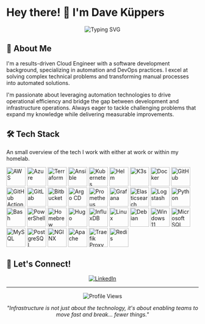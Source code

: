 # Hey there! 👋 I'm Dave Küppers

<div align="center">
  <img src="https://readme-typing-svg.herokuapp.com?font=Fira+Code&pause=1000&color=2E9EF7&center=true&vCenter=true&width=435&lines=Cloud Engineer;Problem+Solver;Nerd;Always+Learning+Something+New" alt="Typing SVG" />
</div>

## 🚀 About Me

I'm a results-driven Cloud Engineer with a software development background, specializing in automation and DevOps practices. I excel at solving complex technical problems and transforming manual processes into automated solutions.

I'm passionate about leveraging automation technologies to drive operational efficiency and bridge the gap between development and infrastructure operations. Always eager to tackle challenging problems that expand my knowledge while delivering measurable improvements.


## 🛠️ Tech Stack

An small overview of the tech I work with either at work or within my homelab.


<img src="https://icon.icepanel.io/Technology/png-shadow-512/AWS.png" alt="AWS" width="50"/>
<img src="https://icon.icepanel.io/Technology/svg/Azure.svg" alt="Azure" width="50"/>
<img src="https://icon.icepanel.io/Technology/svg/HashiCorp-Terraform.svg" alt="Terraform" width="50"/>
<img src="https://icon.icepanel.io/Technology/png-shadow-512/Ansible.png" alt="Ansible" width="50"/>
<img src="https://icon.icepanel.io/Technology/svg/Kubernetes.svg" alt="Kubernetes" width="50"/>
<img src="https://icon.icepanel.io/Technology/png-shadow-512/Helm.png" alt="Helm" width="50"/>
<img src="https://icon.icepanel.io/Technology/svg/K3s.svg" alt="K3s" width="50"/>
<img src="https://icon.icepanel.io/Technology/svg/Docker.svg" alt="Docker" width="50"/>
<img src="https://icon.icepanel.io/Technology/png-shadow-512/GitHub.png" width="50" alt="GitHub">
<img src="https://icon.icepanel.io/Technology/svg/GitHub-Actions.svg" width="50" alt="GitHub Actions">
<img src="https://icon.icepanel.io/Technology/svg/GitLab.svg" width="50" alt="GitLab">
<img src="https://icon.icepanel.io/Technology/svg/BitBucket.svg" width="50" alt="Bitbucket">
<img src="https://icon.icepanel.io/Technology/svg/Argo-CD.svg" width="50" alt="Argo CD">
<img src="https://icon.icepanel.io/Technology/svg/Prometheus.svg" width="50" alt="Prometheus">
<img src="https://icon.icepanel.io/Technology/svg/Grafana.svg" width="50" alt="Grafana">
<img src="https://icon.icepanel.io/Technology/png-shadow-512/Elastic-Search.png" width="50" alt="Elasticsearch">
<img src="https://icon.icepanel.io/Technology/svg/Logstash.svg" width="50" alt="Logstash">
<img src="https://icon.icepanel.io/Technology/svg/Python.svg" width="50" alt="Python">
<img src="https://icon.icepanel.io/Technology/png-shadow-512/Bash.png" width="50" alt="Bash">
<img src="https://icon.icepanel.io/Technology/png-shadow-512/Powershell.png" width="50" alt="PowerShell">
<img src="https://icon.icepanel.io/Technology/svg/Homebrew.svg" width="50" alt="Homebrew">
<img src="https://icon.icepanel.io/Technology/svg/Hugo.svg" width="50" alt="Hugo">
<img src="https://icon.icepanel.io/Technology/png-shadow-512/InfluxDB.png" width="50" alt="InfluxDB">
<img src="https://icon.icepanel.io/Technology/png-shadow-512/Linux.png" width="50" alt="Linux">
<img src="https://icon.icepanel.io/Technology/svg/Debian.svg" width="50" alt="Debian">
<img src="https://icon.icepanel.io/Technology/svg/Windows-11.svg" width="50" alt="Windows 11">
<img src="https://icon.icepanel.io/Technology/png-shadow-512/Microsoft-SQL-Server.png" width="50" alt="Microsoft SQL Server">
<img src="https://icon.icepanel.io/Technology/svg/MySQL.svg" width="50" alt="MySQL">
<img src="https://icon.icepanel.io/Technology/svg/PostgresSQL.svg" width="50" alt="PostgreSQL">
<img src="https://icon.icepanel.io/Technology/svg/NGINX.svg" width="50" alt="NGINX">
<img src="https://icon.icepanel.io/Technology/svg/Apache.svg" width="50" alt="Apache">
<img src="https://icon.icepanel.io/Technology/svg/Traefik-Proxy.svg" width="50" alt="Traefik Proxy">
<img src="https://icon.icepanel.io/Technology/svg/Redis.svg" width="50" alt="Redis">


## 🤝 Let's Connect!

<div align="center">
  
[![LinkedIn](https://img.shields.io/badge/-LinkedIn-0077B5?style=for-the-badge&logo=linkedin&logoColor=white)]([your-linkedin-url](https://www.linkedin.com/in/evadnl/))

</div>

---

<div align="center">
  <img src="https://komarev.com/ghpvc/?username=evadnl&color=blueviolet&style=flat-square&label=Profile+Views" alt="Profile Views" />
</div>

<div align="center">
  
*"Infrastructure is not just about the technology, it's about enabling teams to move fast and break... fewer things."*

</div>